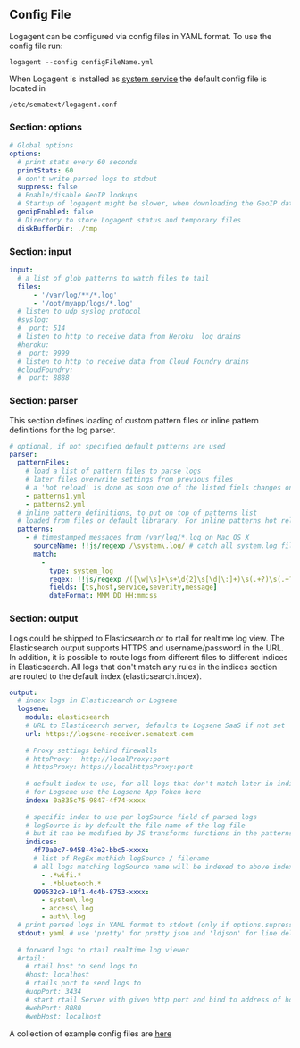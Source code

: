 ## Config File 

Logagent can be configured via config files in YAML format. 
To use the config file run:
```
logagent --config configFileName.yml
```

When Logagent is installed as [system service](http://sematext.github.io/logagent-js/installation/#install-service-linux-mac-os-x) the default config file is located in 
```
/etc/sematext/logagent.conf
```


### Section: options

```yaml
# Global options
options:
  # print stats every 60 seconds 
  printStats: 60
  # don't write parsed logs to stdout
  suppress: false
  # Enable/disable GeoIP lookups
  # Startup of logagent might be slower, when downloading the GeoIP database
  geoipEnabled: false
  # Directory to store Logagent status and temporary files
  diskBufferDir: ./tmp
```

### Section: input

```yaml
input:
  # a list of glob patterns to watch files to tail
  files:
      - '/var/log/**/*.log'
      - '/opt/myapp/logs/*.log'
  # listen to udp syslog protocol  
  #syslog: 
  #  port: 514
  # listen to http to receive data from Heroku  log drains  
  #heroku: 
  #  port: 9999
  # listen to http to receive data from Cloud Foundry drains  
  #cloudFoundry:
  #  port: 8888
```

### Section: parser

This section defines loading of custom pattern files or inline pattern definitions for the log parser.

```yaml
# optional, if not specified default patterns are used
parser:
  patternFiles:
    # load a list of pattern files to parse logs
    # later files overwrite settings from previous files
    # a 'hot reload' is done as soon one of the listed fiels changes on disk
    - patterns1.yml
    - patterns2.yml
  # inline pattern definitions, to put on top of patterns list
  # loaded from files or default librarary. For inline patterns hot reload is not available.  
  patterns:
    - # timestamped messages from /var/log/*.log on Mac OS X
      sourceName: !!js/regexp /\system\.log/ # catch all system.log files  
      match:
        -
          type: system_log
          regex: !!js/regexp /([\w|\s]+\s+\d{2}\s[\d|\:]+)\s(.+?)\s(.+?)\s<(.+)>(.*)/
          fields: [ts,host,service,severity,message]
          dateFormat: MMM DD HH:mm:ss
```

### Section: output

Logs could be shipped to Elasticsearch or to rtail for realtime log view. 
The Elasticsearch output supports HTTPS and username/password in the URL. 
In addition, it is possible to route logs from different files to different indices in Elasticsearch. All logs that don't match any rules in the indices section are routed to the default index (elasticsearch.index). 

```yaml
output:
  # index logs in Elasticsearch or Logsene
  logsene: 
    module: elasticsearch
    # URL to Elasticearch server, defaults to Logsene SaaS if not set
    url: https://logsene-receiver.sematext.com
    
    # Proxy settings behind firewalls
    # httpProxy:  http://localProxy:port
    # httpsProxy: https://localHttpsProxy:port
    
    # default index to use, for all logs that don't match later in indices section
    # for Logsene use the Logsene App Token here
    index: 0a835c75-9847-4f74-xxxx
    
    # specific index to use per logSource field of parsed logs
    # logSource is by default the file name of the log file
    # but it can be modified by JS transforms functions in the patterns.yml file
    indices: 
      4f70a0c7-9458-43e2-bbc5-xxxx: 
      # list of RegEx mathich logSource / filename  
      # all logs matching logSource name will be indexed to above index
        - .*wifi.*
        - .*bluetooth.*
      999532c9-18f1-4c4b-8753-xxxx: 
        - system\.log
        - access\.log
        - auth\.log
  # print parsed logs in YAML format to stdout (only if options.supress is set to false)    
  stdout: yaml # use 'pretty' for pretty json and 'ldjson' for line delimited json (default)
  
  # forward logs to rtail realtime log viewer
  #rtail:
    # rtail host to send logs to
    #host: localhost
    # rtails port to send logs to 
    #udpPort: 3434
    # start rtail Server with given http port and bind to address of hostname
    #webPort: 8080
    #webHost: localhost
```

A collection of example config files are [here](https://github.com/sematext/logagent-js/tree/master/config/examples)

